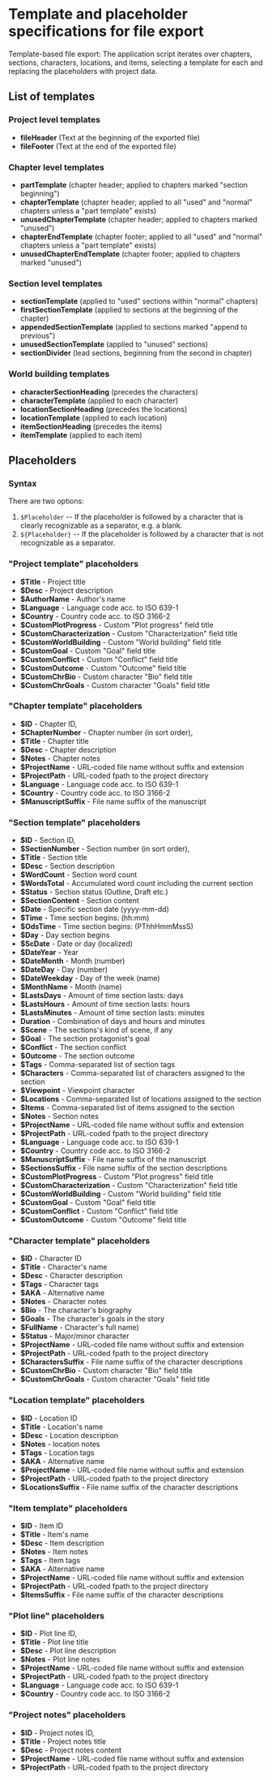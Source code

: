 # Template and placeholder specifications for file export

Template-based file export: The application script iterates over chapters, sections, characters, locations, and items, selecting a template for each and replacing the placeholders with project data.

## List of templates

### Project level templates

- **fileHeader** (Text at the beginning of the exported file)
- **fileFooter** (Text at the end of the exported file)

### Chapter level templates

- **partTemplate** (chapter header; applied to chapters marked "section beginning")
- **chapterTemplate** (chapter header; applied to all "used" and "normal" chapters unless a "part template" exists)
- **unusedChapterTemplate** (chapter header; applied to chapters marked "unused")
- **chapterEndTemplate** (chapter footer; applied to all "used" and "normal" chapters unless a "part template" exists)
- **unusedChapterEndTemplate** (chapter footer; applied to chapters marked "unused")


### Section level templates

- **sectionTemplate** (applied to "used" sections within "normal" chapters)
- **firstSectionTemplate** (applied  to sections at the beginning of the chapter)
- **appendedSectionTemplate** (applied to sections marked "append to previous")
- **unusedSectionTemplate** (applied to "unused" sections)
- **sectionDivider** (lead sections, beginning from the second in chapter)


### World building templates

- **characterSectionHeading** (precedes the characters)
- **characterTemplate** (applied to each character)
- **locationSectionHeading** (precedes the locations)
- **locationTemplate** (applied to each location)
- **itemSectionHeading** (precedes the items)
- **itemTemplate** (applied to each item)



## Placeholders

### Syntax

There are two options:

1. `$Placeholder` -- If the placeholder is followed by a character that is clearly recognizable as a separator, e.g. a blank. 
2. `${Placeholder}` -- If the placeholder is followed by a character that is not recognizable as a separator.


### "Project template" placeholders

- **$Title** - Project title
- **$Desc** - Project description
- **$AuthorName** - Author's name
- **$Language** - Language code acc. to ISO 639-1
- **$Country** - Country code acc. to ISO 3166-2
- **$CustomPlotProgress** - Custom "Plot progress" field title
- **$CustomCharacterization** - Custom "Characterization" field title
- **$CustomWorldBuilding** - Custom "World building" field title
- **$CustomGoal** - Custom "Goal" field title
- **$CustomConflict** - Custom "Conflict" field title
- **$CustomOutcome** - Custom "Outcome" field title
- **$CustomChrBio** - Custom character "Bio" field title
- **$CustomChrGoals** - Custom character "Goals" field title

### "Chapter template" placeholders

- **$ID** - Chapter ID,
- **$ChapterNumber** - Chapter number (in sort order),
- **$Title** - Chapter title
- **$Desc** - Chapter description
- **$Notes** - Chapter notes
- **$ProjectName** - URL-coded file name without suffix and extension
- **$ProjectPath** - URL-coded fpath to the project directory
- **$Language** - Language code acc. to ISO 639-1
- **$Country** - Country code acc. to ISO 3166-2
- **$ManuscriptSuffix** - File name suffix of the manuscript

### "Section template" placeholders

- **$ID** - Section ID,
- **$SectionNumber** - Section number (in sort order),
- **$Title** - Section title
- **$Desc** - Section description
- **$WordCount** - Section word count
- **$WordsTotal** - Accumulated word count including the current section
- **$Status** - Section status (Outline, Draft etc.)
- **$SectionContent** - Section content
- **$Date** - Specific section date (yyyy-mm-dd)
- **$Time** - Time section begins: (hh:mm)
- **$OdsTime** - Time section begins: (PThhHmmMssS)
- **$Day** - Day section begins
- **$ScDate** - Date or day (localized)
- **$DateYear** - Year
- **$DateMonth** - Month (number)
- **$DateDay** - Day (number)
- **$DateWeekday** - Day of the week (name)
- **$MonthName** - Month (name)
- **$LastsDays** - Amount of time section lasts: days
- **$LastsHours** - Amount of time section lasts: hours
- **$LastsMinutes** - Amount of time section lasts: minutes
- **Duration** - Combination of days and hours and minutes
- **$Scene** - The sections's kind of scene, if any
- **$Goal** - The section protagonist's goal
- **$Conflict** - The section conflict
- **$Outcome** - The section outcome
- **$Tags** - Comma-separated list of section tags
- **$Characters** - Comma-separated list of characters assigned to the section
- **$Viewpoint** - Viewpoint character
- **$Locations** - Comma-separated list of locations assigned to the section
- **$Items** - Comma-separated list of items assigned to the section
- **$Notes** - Section notes
- **$ProjectName** - URL-coded file name without suffix and extension
- **$ProjectPath** - URL-coded fpath to the project directory
- **$Language** - Language code acc. to ISO 639-1
- **$Country** - Country code acc. to ISO 3166-2
- **$ManuscriptSuffix** - File name suffix of the manuscript
- **$SectionsSuffix** - File name suffix of the section descriptions
- **$CustomPlotProgress** - Custom "Plot progress" field title
- **$CustomCharacterization** - Custom "Characterization" field title
- **$CustomWorldBuilding** - Custom "World building" field title
- **$CustomGoal** - Custom "Goal" field title
- **$CustomConflict** - Custom "Conflict" field title
- **$CustomOutcome** - Custom "Outcome" field title


### "Character template" placeholders

- **$ID** - Character ID
- **$Title** - Character's name
- **$Desc** - Character description
- **$Tags** - Character tags
- **$AKA** - Alternative name
- **$Notes** - Character notes
- **$Bio** - The character's biography
- **$Goals** - The character's goals in the story
- **$FullName** - Character's full name)
- **$Status** - Major/minor character
- **$ProjectName** - URL-coded file name without suffix and extension
- **$ProjectPath** - URL-coded fpath to the project directory
- **$CharactersSuffix** - File name suffix of the character descriptions
- **$CustomChrBio** - Custom character "Bio" field title
- **$CustomChrGoals** - Custom character "Goals" field title

### "Location template" placeholders

- **$ID** - Location ID
- **$Title** - Location's name
- **$Desc** - Location description
- **$Notes** - location notes
- **$Tags** - Location tags
- **$AKA** - Alternative name
- **$ProjectName** - URL-coded file name without suffix and extension
- **$ProjectPath** - URL-coded fpath to the project directory
- **$LocationsSuffix** - File name suffix of the character descriptions

### "Item template" placeholders

- **$ID** - Item ID
- **$Title** - Item's name
- **$Desc** - Item description
- **$Notes** - Item notes
- **$Tags** - Item tags
- **$AKA** - Alternative name
- **$ProjectName** - URL-coded file name without suffix and extension
- **$ProjectPath** - URL-coded fpath to the project directory
- **$ItemsSuffix** - File name suffix of the character descriptions


### "Plot line" placeholders

- **$ID** - Plot line ID,
- **$Title** - Plot line title
- **$Desc** - Plot line description
- **$Notes** - Plot line notes
- **$ProjectName** - URL-coded file name without suffix and extension
- **$ProjectPath** - URL-coded fpath to the project directory
- **$Language** - Language code acc. to ISO 639-1
- **$Country** - Country code acc. to ISO 3166-2

### "Project notes" placeholders

- **$ID** - Project notes ID,
- **$Title** - Project notes title
- **$Desc** - Project notes content
- **$ProjectName** - URL-coded file name without suffix and extension
- **$ProjectPath** - URL-coded fpath to the project directory
